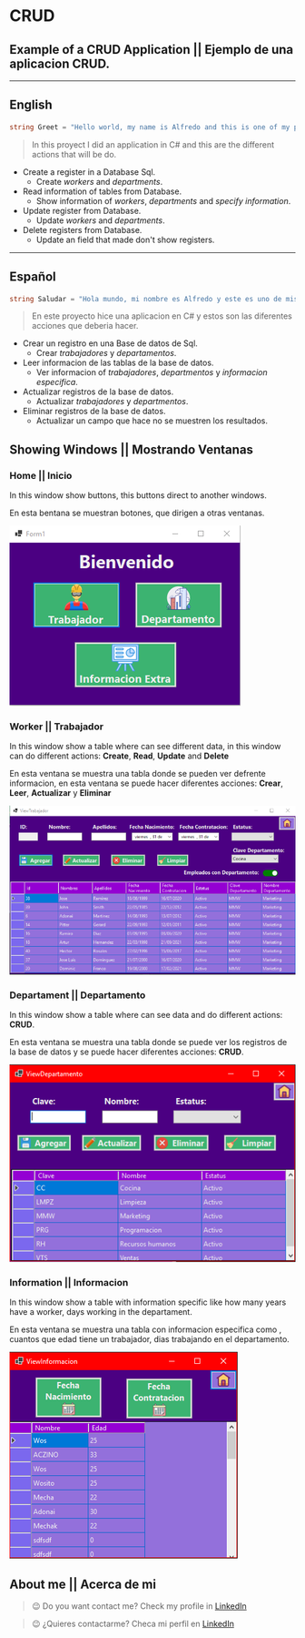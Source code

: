 # CRUD
## Example of a CRUD Application || Ejemplo de una aplicacion CRUD.

---
## English
```C#
string Greet = "Hello world, my name is Alfredo and this is one of my proyects";

```

> In this proyect I did an application in C# and this are the different actions that will be do.

* Create a register in a Database Sql.
    * Create *workers* and *departments*.
* Read information of tables from Database.
    * Show information of *workers*, *departments* and *specify information*.
* Update register from Database.
    * Update *workers* and *departments*.
* Delete registers from Database.
    * Update an field that made  don't show registers.
---
## Español
~~~ C#
string Saludar = "Hola mundo, mi nombre es Alfredo y este es uno de mis proyectos";
~~~

> En este proyecto hice una aplicacion en C# y estos son las diferentes acciones que deberia hacer. 

* Crear un registro en una Base de datos de Sql.
    * Crear *trabajadores* y *departamentos*.
* Leer informacion de las tablas de la base de datos.
    * Ver informacion of *trabajadores*, *departmentos* y *informacion especifica*.
* Actualizar registros de la base de datos.
    * Actualizar *trabajadores* y *departmentos*.
* Eliminar registros de la base de datos.
    * Actualizar un campo que hace no se muestren los resultados.

## Showing Windows || Mostrando Ventanas
### Home || Inicio

In this window show buttons, this buttons direct to another windows.

En esta bentana se muestran botones, que dirigen a otras ventanas. 

![Home-Inicio](./CRUD/Img/Home.png)

### Worker || Trabajador

In this window show a table where can see different data, in this window can do different actions: **Create**, **Read**, **Update** and **Delete**

En esta ventana se muestra una tabla donde se pueden ver defrente informacion, en esta ventana se puede hacer diferentes acciones: **Crear**, **Leer**, **Actualizar** y **Eliminar**

![Worker-Trabajador](./CRUD/Img/Worker.png)

### Departament || Departamento

In this window show a table where can see data and do different actions: **CRUD**.

En esta ventana se muestra una tabla donde se puede ver los registros de la base de datos y se puede hacer diferentes acciones: **CRUD**.

![Departament-Departamento](./CRUD/Img/Departamento.PNG)

### Information || Informacion

In this window show a table with information specific like how many years have a worker, days working in the departament.

En esta ventana se muestra una tabla con informacion especifica como , cuantos que edad tiene un trabajador, dias trabajando en el departamento.

![Information-Informacion](./CRUD/Img/Information.PNG)

## **About me** || **Acerca de mi**

> :wink: Do you want contact me? Check my profile in [LinkedIn](https://www.linkedin.com/in/alfredo-rodríguez-orenday-73a14a215/ "Alfredo Rdz O")  

> :wink: ¿Quieres contactarme? Checa mi perfil en [LinkedIn](https://www.linkedin.com/in/alfredo-rodríguez-orenday-73a14a215/ "Alfredo Rdz O")  